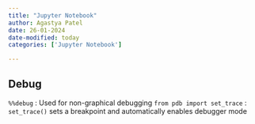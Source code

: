 ```yaml
---
title: "Jupyter Notebook"
author: Agastya Patel
date: 26-01-2024
date-modified: today
categories: ['Jupyter Notebook']

---
```


## Debug

`%%debug` : Used for non-graphical debugging
`from pdb import set_trace` : `set_trace()` sets a breakpoint and automatically enables debugger mode